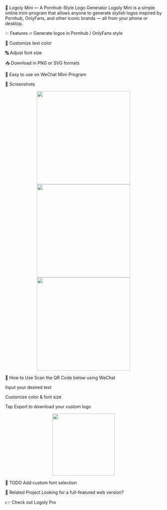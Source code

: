 🎨 Logoly Mini — A Pornhub-Style Logo Generator
Logoly Mini is a simple online mini-program that allows anyone to generate stylish logos inspired by Pornhub, OnlyFans, and other iconic brands — all from your phone or desktop.

✨ Features
🔥 Generate logos in Pornhub / OnlyFans style

🎨 Customize text color

🔠 Adjust font size

📥 Download in PNG or SVG formats

📱 Easy to use on WeChat Mini-Program

📸 Screenshots
<p align="center"> <img src="https://github.com/user-attachments/assets/827e745c-755d-4d73-a791-079127a8d26c" width="300" /> <img src="https://github.com/user-attachments/assets/4df2b888-dbe5-403e-92ba-52d50f5d9a99" width="300" /> <img src="https://github.com/user-attachments/assets/0a66f8b2-633f-47b7-a29d-898ca3a852f9" width="300" /> </p>
📲 How to Use
Scan the QR Code below using WeChat

Input your desired text

Customize color & font size

Tap Export to download your custom logo

<p align="center"> <img src="https://github.com/user-attachments/assets/33e4dd7c-71f1-444c-8f4f-7995f63254de" width="200" /> </p>
📌 TODO
 Add custom font selection

🧩 Related Project
Looking for a full-featured web version?

👉 Check out Logoly Pro
